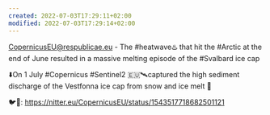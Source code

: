 ```yaml
---
created: 2022-07-03T17:29:11+02:00
modified: 2022-07-03T17:29:14+02:00
---
```


CopernicusEU@respublicae.eu - The #heatwave♨️ that hit the #Arctic at the end of June resulted in a massive melting episode of the #Svalbard ice cap

⬇️On 1 July #Copernicus #Sentinel2 🇪🇺🛰️captured the high sediment discharge of the Vestfonna ice cap from snow and ice melt 🧊 

🐦🔗: https://nitter.eu/CopernicusEU/status/1543517718682501121
